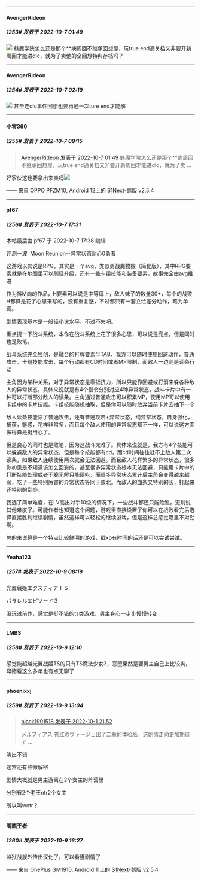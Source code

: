

*****

####  AvengerRideon  
##### 1253#       发表于 2022-10-7 01:49

<img src="https://static.saraba1st.com/image/smiley/face2017/004.gif" referrerpolicy="no-referrer"> 魅魔学院怎么还是那个**病周回不继承回想屋，玩true end通关档又非要开新周回才能进dlc，就为了卖他的全回想特典存档吗？



*****

####  AvengerRideon  
##### 1254#       发表于 2022-10-7 02:19

<img src="https://static.saraba1st.com/image/smiley/face2017/002.png" referrerpolicy="no-referrer"> 甚至连dlc事件回想也要再通一次ture end才能解



*****

####  小零360  
##### 1255#       发表于 2022-10-7 09:15

<blockquote><a href="httphttps://bbs.saraba1st.com/2b/forum.php?mod=redirect&amp;goto=findpost&amp;pid=57788778&amp;ptid=2045114" target="_blank">AvengerRideon 发表于 2022-10-7 01:49</a>
魅魔学院怎么还是那个**病周回不继承回想屋，玩true end通关档又非要开新周回才能进dlc，就为了卖 ...</blockquote>
好家伙这也要拿出来卖吗<img src="https://static.saraba1st.com/image/smiley/face2017/216.png" referrerpolicy="no-referrer">

—— 来自 OPPO PFZM10, Android 12上的 [S1Next-鹅版](https://github.com/ykrank/S1-Next/releases) v2.5.4



*****

####  pf67  
##### 1256#       发表于 2022-10-7 17:31

 本帖最后由 pf67 于 2022-10-7 17:38 编辑 

评测一波  Moon Reunion--异常状态耐心0勇者

这游戏以其说是RPG，其实是一个avg，类似勇战魔物娘（简化版），其中RPG要素就是在地图里可以刷怪升级，还有一些卡组技能和装备要素，故事完全由avg推进

作为抖M向的作品，H要素可以说是中等偏上，敌人妹子的数量30+，每个的战败H都算是花了心思来写的，没有重复感，不过都只有一套立绘差分动作，略为单调。

剧情表现基本是一般轻小说水平，不过不失吧。 

重点提一下战斗系统，本作在战斗系统上花了很多心思，可以说是亮点，但是同时也是败笔。

战斗系统完全独创，是融合的打牌要素半TAB，我方可以随时使用回避动作，普通攻击，卡组技能攻击，每个行动都有CD时间或者MP限制，而敌人一边则是读条行动

主角因为某种关系，对于异常状态是零抵抗力，所以只能靠回避或打消来躲各种敌人的异常状态，具体来说就是有4个指令分别对应4种异常状态，战斗卡片中有一种可以打断部分敌人的读条。主角通过普通攻击可以积累MP，使用MP可以使用卡组中的卡片技能。卡组技能随机抽取，但是你可以随时放弃当前卡片去抽下一个

敌人读条技能除了普通攻击，还有普通攻击+异常状态，纯异常状态，自身强化，捕获，魅惑，花样非常多，而且每个敌人使用的异常状态都不一样，可以说这方面做得算是挺用心了。

但是良心的同时也是败笔，因为这战斗太难了。具体来说就是，我方有4个技能可以躲避敌人的异常状态，但是每个技能都有cd，而cd时间往往赶不上敌人第二次读条，如果敌人连续使用两次就会无法回避。而且敌人花样繁多的异常状态，很多你初见是不知道该怎么回避的，甚至很多异常状态根本无法回避，只能用卡片中的打断技能处理或者干脆无解只能硬吃，而很多异常状态累计后主角会变得越来越弱，吃了一些特别厉害的异常状态等同于败北。而敌人的血条又特别的长，打起来还特别的刮痧。

我选了简单难度，在LV高出对手10级的情况下，一些战斗都还只能险胜，更别说其他难度了。可能作者也知道这个问题，游戏里直接设置了你可以在战败看完后选择直接胜利继续剧情，虽然这样可以轻松的继续游戏，但是这样总感觉哪里不对劲啊。

总的来说算是一个特点比较鲜明的游戏，戳xp有时间的话还是可以尝试尝试。



*****

####  Yeaha123  
##### 1257#       发表于 2022-10-9 08:19

光翼戦姫エクスティアＴＳ

パラレルエピソード３

没玩过前作，感觉是挺不错的ts类游戏，男主身心一步步慢慢转变



*****

####  LMBS  
##### 1258#       发表于 2022-10-9 12:10

感觉能超越光翼战姬TS的只有TS魔法少女3，恶堕果然是要男主自己上比较爽，母猪看这么多年也有点无聊了



*****

####  phoenixxj  
##### 1259#       发表于 2022-10-9 13:04

<blockquote><a href="httphttps://bbs.saraba1st.com/2b/forum.php?mod=redirect&amp;goto=findpost&amp;pid=57723941&amp;ptid=2045114" target="_blank">black1991518 发表于 2022-10-1 21:52</a>

メルフィアス 苍红のヴァージェ出了二章的体验版，这剧情走向更加期待了 ...</blockquote>
演出不错

迷宫还有些微解密 

剧情大概就是男主游离在2个女主的阵营里

分别有2个老王ntr2个女主

所以叫wntr？



*****

####  嘴瓢王者  
##### 1260#       发表于 2022-10-9 16:27

监狱战舰外传出汉化了。可以看懂剧情了

—— 来自 OnePlus GM1910, Android 11上的 [S1Next-鹅版](https://github.com/ykrank/S1-Next/releases) v2.5.4

